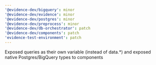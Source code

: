 ```yaml
---
'@evidence-dev/bigquery': minor
'@evidence-dev/evidence': minor
'@evidence-dev/postgres': minor
'@evidence-dev/preprocess': minor
'@evidence-dev/db-orchestrator': patch
'@evidence-dev/components': patch
'evidence-test-environment': patch
---
```


Exposed queries as their own variable (instead of data.\*) and exposed native Postgres/BigQuery types to components
